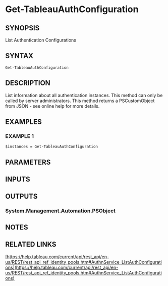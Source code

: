 # Get-TableauAuthConfiguration

## SYNOPSIS
List Authentication Configurations

## SYNTAX

```
Get-TableauAuthConfiguration
```

## DESCRIPTION
List information about all authentication instances.
This method can only be called by server administrators.
This method returns a PSCustomObject from JSON - see online help for more details.

## EXAMPLES

### EXAMPLE 1
```
$instances = Get-TableauAuthConfiguration
```

## PARAMETERS

## INPUTS

## OUTPUTS

### System.Management.Automation.PSObject
## NOTES

## RELATED LINKS

[https://help.tableau.com/current/api/rest_api/en-us/REST/rest_api_ref_identity_pools.htm#AuthnService_ListAuthConfigurations](https://help.tableau.com/current/api/rest_api/en-us/REST/rest_api_ref_identity_pools.htm#AuthnService_ListAuthConfigurations)


